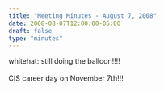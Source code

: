 ```yaml
---
title: "Meeting Minutes - August 7, 2008"
date: 2008-08-07T12:00:00-05:00
draft: false
type: "minutes"
---
```


whitehat: still doing the balloon!!!!<br />
<br />
CIS career day on November 7th!!!<br />
<br />
